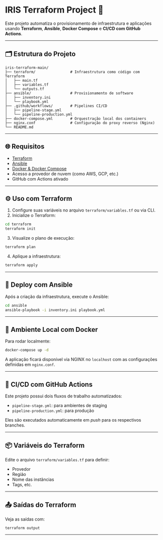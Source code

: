 # IRIS Terraform Project 🚀

Este projeto automatiza o provisionamento de infraestrutura e aplicações usando **Terraform**, **Ansible**, **Docker Compose** e **CI/CD com GitHub Actions**.

---

## 🗂 Estrutura do Projeto

```
iris-terraform-main/
├── terraform/                # Infraestrutura como código com Terraform
│   ├── main.tf
│   ├── variables.tf
│   └── outputs.tf
├── ansible/                  # Provisionamento de software
│   ├── inventory.ini
│   └── playbook.yml
├── .github/workflows/        # Pipelines CI/CD
│   ├── pipeline-stage.yml
│   └── pipeline-production.yml
├── docker-compose.yml        # Orquestração local dos containers
├── nginx.conf                # Configuração do proxy reverso (Nginx)
└── README.md
```

---

## 🌐 Requisitos

- [Terraform](https://www.terraform.io/downloads)
- [Ansible](https://docs.ansible.com/)
- [Docker & Docker Compose](https://docs.docker.com/)
- Acesso a provedor de nuvem (como AWS, GCP, etc.)
- GitHub com Actions ativado

---

## ⚙️ Uso com Terraform

1. Configure suas variáveis no arquivo `terraform/variables.tf` ou via CLI.
2. Inicialize o Terraform:

```bash
cd terraform
terraform init
```

3. Visualize o plano de execução:

```bash
terraform plan
```

4. Aplique a infraestrutura:

```bash
terraform apply
```

---

## 🤖 Deploy com Ansible

Após a criação da infraestrutura, execute o Ansible:

```bash
cd ansible
ansible-playbook -i inventory.ini playbook.yml
```

---

## 🐳 Ambiente Local com Docker

Para rodar localmente:

```bash
docker-compose up -d
```

A aplicação ficará disponível via NGINX no `localhost` com as configurações definidas em `nginx.conf`.

---

## 🚀 CI/CD com GitHub Actions

Este projeto possui dois fluxos de trabalho automatizados:

- `pipeline-stage.yml`: para ambientes de staging
- `pipeline-production.yml`: para produção

Eles são executados automaticamente em *push* para os respectivos branches.

---

## 📦 Variáveis do Terraform

Edite o arquivo `terraform/variables.tf` para definir:

- Provedor
- Região
- Nome das instâncias
- Tags, etc.

---

## 📤 Saídas do Terraform

Veja as saídas com:

```bash
terraform output
```

---

